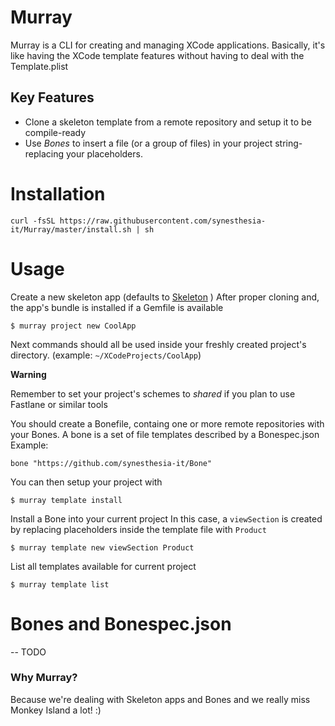 # Murray
Murray is a CLI for creating and managing XCode applications.
Basically, it's like having the XCode template features without having to deal with the Template.plist

## Key Features

- Clone a skeleton template from a remote repository and setup it to be compile-ready
- Use *Bones* to insert a file (or a group of files) in your project string-replacing your placeholders.

# Installation

```
curl -fsSL https://raw.githubusercontent.com/synesthesia-it/Murray/master/install.sh | sh
```

# Usage

Create a new skeleton app (defaults to [Skeleton](https://github.com/synesthesia-it/Skeleton) )
After proper cloning and, the app's bundle is installed if a Gemfile is available

```
$ murray project new CoolApp
```


Next commands should all be used inside your freshly created project's directory.
(example: `~/XCodeProjects/CoolApp`)

**Warning**

Remember to set your project's schemes to *shared* if you plan to use Fastlane or similar tools

You should create a Bonefile, containg one or more remote repositories with your Bones.
A bone is a set of file templates described by a Bonespec.json
Example:

```
bone "https://github.com/synesthesia-it/Bone"
```

You can then setup your project with

```
$ murray template install
```

Install a Bone into your current project
In this case, a `viewSection` is created by replacing placeholders inside the template file with `Product`

```
$ murray template new viewSection Product
```

List all templates available for current project
```
$ murray template list
```

# Bones and Bonespec.json
-- TODO

### Why Murray?

Because we're dealing with Skeleton apps and Bones and we really miss Monkey Island a lot! :)
